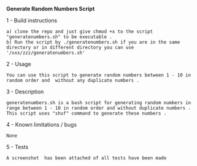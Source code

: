 ******Generate Random Numbers Script******

1 - Build instructions

    a) clone the repo and just give chmod +x to the script "generatenumbers.sh" to be executable .
    b) Run the script by ./generatenumbers.sh if you are in the same directory or in different directory you can use '/xxx/zzz/generatenumbers.sh'

2 - Usage

    You can use this script to generate random numbers between 1 - 10 in random order and  without any duplicate numbers .

3 - Description

    generatenumbers.sh is a bash script for generating random numbers in range between 1 - 10 in random order and without duplicate numbers .
    This script uses "shuf" command to generate these numbers .

4 - Known limitations / bugs

    None

5 - Tests 

    A screenshot  has been attached of all tests have been made
